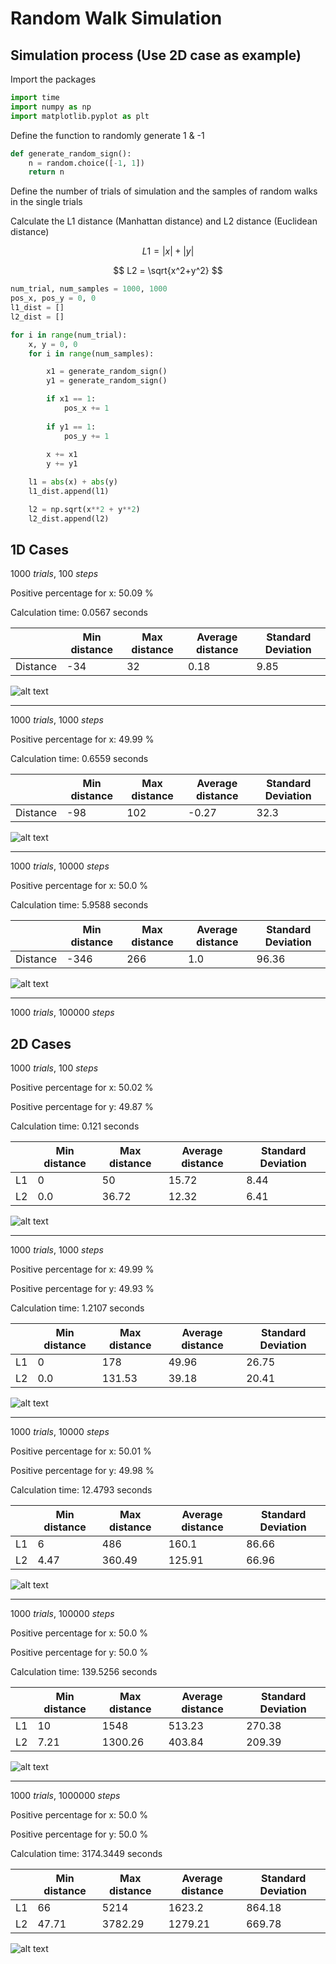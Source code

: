 # Random Walk Simulation

## Simulation process (Use 2D case as example)

Import the packages

```python
import time
import numpy as np
import matplotlib.pyplot as plt
```

Define the function to randomly generate 1 & -1

```python
def generate_random_sign():
    n = random.choice([-1, 1])
    return n
```

Define the number of trials of simulation and the samples of random walks in the single trials

Calculate the L1 distance (Manhattan distance) and L2 distance (Euclidean distance)

$$
L1 = |x| + |y|
$$

$$
L2 = \sqrt{x^2+y^2}
$$

```python
num_trial, num_samples = 1000, 1000
pos_x, pos_y = 0, 0
l1_dist = []
l2_dist = []

for i in range(num_trial):
    x, y = 0, 0
    for i in range(num_samples):

        x1 = generate_random_sign()
        y1 = generate_random_sign()

        if x1 == 1:
            pos_x += 1
    
        if y1 == 1:
            pos_y += 1
        
        x += x1
        y += y1

    l1 = abs(x) + abs(y)
    l1_dist.append(l1)

    l2 = np.sqrt(x**2 + y**2)
    l2_dist.append(l2)
```

## 1D Cases

$1000\ trials, \ 100\ steps$

Positive percentage for x: 50.09 %

Calculation time: 0.0567 seconds

|  | Min distance | Max distance | Average distance | Standard Deviation |
| - | - | - | - | - |
| Distance | -34 | 32 | 0.18 | 9.85 |

![alt text](graph/1D_1000_100.png)

---

$1000\ trials, \ 1000\ steps$

Positive percentage for x: 49.99 %

Calculation time: 0.6559 seconds

|  | Min distance | Max distance | Average distance | Standard Deviation |
| - | - | - | - | - |
| Distance | -98 | 102 | -0.27 | 32.3 |

![alt text](graph/1D_1000_1000.png)

---

$1000\ trials, \ 10000\ steps$

Positive percentage for x: 50.0 %

Calculation time: 5.9588 seconds

|  | Min distance | Max distance | Average distance | Standard Deviation |
| - | - | - | - | - |
| Distance | -346 | 266 | 1.0 | 96.36 |

![alt text](graph/1D_1000_10000.png)

---

$1000\ trials, \ 100000\ steps$



## 2D Cases

$1000\ trials, \ 100\ steps$

Positive percentage for x: 50.02 %

Positive percentage for y: 49.87 %

Calculation time: 0.121 seconds

|  | Min distance | Max distance | Average distance | Standard Deviation |
| - | - | - | - | - |
| L1 | 0 | 50 | 15.72 | 8.44 |
| L2 | 0.0 | 36.72 | 12.32 | 6.41 |

![alt text](graph/2D_1000_100.png)

---

$1000\ trials, \ 1000\ steps$

Positive percentage for x: 49.99 %

Positive percentage for y: 49.93 %

Calculation time: 1.2107 seconds

|  | Min distance | Max distance | Average distance | Standard Deviation |
| - | - | - | - | - |
| L1 | 0 | 178 | 49.96 | 26.75 |
| L2 | 0.0 | 131.53 | 39.18 | 20.41 |

![alt text](graph/2d_1000_1000.png)

---

$1000\ trials, \ 10000\ steps$

Positive percentage for x: 50.01 %

Positive percentage for y: 49.98 %

Calculation time: 12.4793 seconds

|  | Min distance | Max distance | Average distance | Standard Deviation |
| - | - | - | - | - |
| L1 | 6 | 486 | 160.1 | 86.66 |
| L2 | 4.47 | 360.49 | 125.91 | 66.96 |

![alt text](graph/2D_1000_10000.png)

---
$1000\ trials, \ 100000\ steps$

Positive percentage for x: 50.0 %

Positive percentage for y: 50.0 %

Calculation time: 139.5256 seconds

|  | Min distance | Max distance | Average distance | Standard Deviation |
| - | - | - | - | - |
| L1 | 10 | 1548 | 513.23 | 270.38 |
| L2 | 7.21 | 1300.26 | 403.84 | 209.39 |

![alt text](graph/2D_1000_100000.png)

---

$1000\ trials, \ 1000000\ steps$

Positive percentage for x: 50.0 %

Positive percentage for y: 50.0 %

Calculation time: 3174.3449 seconds

|  | Min distance | Max distance | Average distance | Standard Deviation |
| - | - | - | - | - |
| L1 | 66 | 5214 | 1623.2 | 864.18 |
| L2 | 47.71 | 3782.29 | 1279.21 | 669.78 |

![alt text](graph/2D_1000_1000000.png)


